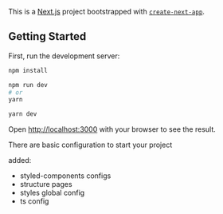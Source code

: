 This is a [Next.js](https://nextjs.org/) project bootstrapped with [`create-next-app`](https://github.com/vercel/next.js/tree/canary/packages/create-next-app).

## Getting Started

First, run the development server:

```bash
npm install

npm run dev
# or
yarn

yarn dev
```

Open [http://localhost:3000](http://localhost:3000) with your browser to see the result.

There are basic configuration to start your project

added:
- styled-components configs
- structure pages
- styles global config
- ts config
